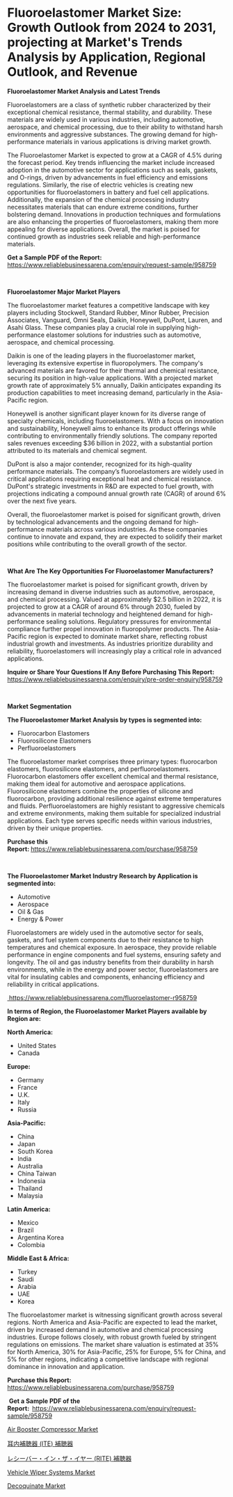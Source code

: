 <p><h1>Fluoroelastomer Market Size: Growth Outlook from 2024 to 2031, projecting at Market's Trends Analysis by Application, Regional Outlook, and Revenue</h1></p><p><strong>Fluoroelastomer Market Analysis and Latest Trends</strong></p>
<p><p>Fluoroelastomers are a class of synthetic rubber characterized by their exceptional chemical resistance, thermal stability, and durability. These materials are widely used in various industries, including automotive, aerospace, and chemical processing, due to their ability to withstand harsh environments and aggressive substances. The growing demand for high-performance materials in various applications is driving market growth.</p><p>The Fluoroelastomer Market is expected to grow at a CAGR of 4.5% during the forecast period. Key trends influencing the market include increased adoption in the automotive sector for applications such as seals, gaskets, and O-rings, driven by advancements in fuel efficiency and emissions regulations. Similarly, the rise of electric vehicles is creating new opportunities for fluoroelastomers in battery and fuel cell applications. Additionally, the expansion of the chemical processing industry necessitates materials that can endure extreme conditions, further bolstering demand. Innovations in production techniques and formulations are also enhancing the properties of fluoroelastomers, making them more appealing for diverse applications. Overall, the market is poised for continued growth as industries seek reliable and high-performance materials.</p></p>
<p><strong>Get a Sample PDF of the Report:&nbsp;</strong> <a href="https://www.reliablebusinessarena.com/enquiry/request-sample/958759">https://www.reliablebusinessarena.com/enquiry/request-sample/958759</a></p>
<p>&nbsp;</p>
<p><strong>Fluoroelastomer Major Market Players</strong></p>
<p><p>The fluoroelastomer market features a competitive landscape with key players including Stockwell, Standard Rubber, Minor Rubber, Precision Associates, Vanguard, Omni Seals, Daikin, Honeywell, DuPont, Lauren, and Asahi Glass. These companies play a crucial role in supplying high-performance elastomer solutions for industries such as automotive, aerospace, and chemical processing.</p><p>Daikin is one of the leading players in the fluoroelastomer market, leveraging its extensive expertise in fluoropolymers. The company's advanced materials are favored for their thermal and chemical resistance, securing its position in high-value applications. With a projected market growth rate of approximately 5% annually, Daikin anticipates expanding its production capabilities to meet increasing demand, particularly in the Asia-Pacific region.</p><p>Honeywell is another significant player known for its diverse range of specialty chemicals, including fluoroelastomers. With a focus on innovation and sustainability, Honeywell aims to enhance its product offerings while contributing to environmentally friendly solutions. The company reported sales revenues exceeding $36 billion in 2022, with a substantial portion attributed to its materials and chemical segment.</p><p>DuPont is also a major contender, recognized for its high-quality performance materials. The company’s fluoroelastomers are widely used in critical applications requiring exceptional heat and chemical resistance. DuPont's strategic investments in R&D are expected to fuel growth, with projections indicating a compound annual growth rate (CAGR) of around 6% over the next five years.</p><p>Overall, the fluoroelastomer market is poised for significant growth, driven by technological advancements and the ongoing demand for high-performance materials across various industries. As these companies continue to innovate and expand, they are expected to solidify their market positions while contributing to the overall growth of the sector.</p></p>
<p>&nbsp;</p>
<p><strong>What Are The Key Opportunities For Fluoroelastomer Manufacturers?</strong></p>
<p><p>The fluoroelastomer market is poised for significant growth, driven by increasing demand in diverse industries such as automotive, aerospace, and chemical processing. Valued at approximately $2.5 billion in 2022, it is projected to grow at a CAGR of around 6% through 2030, fueled by advancements in material technology and heightened demand for high-performance sealing solutions. Regulatory pressures for environmental compliance further propel innovation in fluoropolymer products. The Asia-Pacific region is expected to dominate market share, reflecting robust industrial growth and investments. As industries prioritize durability and reliability, fluoroelastomers will increasingly play a critical role in advanced applications.</p></p>
<p><strong>Inquire or Share Your Questions If Any Before Purchasing This Report:</strong> <a href="https://www.reliablebusinessarena.com/enquiry/pre-order-enquiry/958759">https://www.reliablebusinessarena.com/enquiry/pre-order-enquiry/958759</a></p>
<p>&nbsp;</p>
<p><strong>Market Segmentation</strong></p>
<p><strong>The Fluoroelastomer Market Analysis by types is segmented into:</strong></p>
<p><ul><li>Fluorocarbon Elastomers</li><li>Fluorosilicone Elastomers</li><li>Perfluoroelastomers</li></ul></p>
<p><p>The fluoroelastomer market comprises three primary types: fluorocarbon elastomers, fluorosilicone elastomers, and perfluoroelastomers. Fluorocarbon elastomers offer excellent chemical and thermal resistance, making them ideal for automotive and aerospace applications. Fluorosilicone elastomers combine the properties of silicone and fluorocarbon, providing additional resilience against extreme temperatures and fluids. Perfluoroelastomers are highly resistant to aggressive chemicals and extreme environments, making them suitable for specialized industrial applications. Each type serves specific needs within various industries, driven by their unique properties.</p></p>
<p><strong>Purchase this Report:&nbsp;</strong><a href="https://www.reliablebusinessarena.com/purchase/958759">https://www.reliablebusinessarena.com/purchase/958759</a></p>
<p>&nbsp;</p>
<p><strong>The Fluoroelastomer Market Industry Research by Application is segmented into:</strong></p>
<p><ul><li>Automotive</li><li>Aerospace</li><li>Oil & Gas</li><li>Energy & Power</li></ul></p>
<p><p>Fluoroelastomers are widely used in the automotive sector for seals, gaskets, and fuel system components due to their resistance to high temperatures and chemical exposure. In aerospace, they provide reliable performance in engine components and fuel systems, ensuring safety and longevity. The oil and gas industry benefits from their durability in harsh environments, while in the energy and power sector, fluoroelastomers are vital for insulating cables and components, enhancing efficiency and reliability in critical applications.</p></p>
<p><a href="https://www.reliablebusinessarena.com/fluoroelastomer-r958759">&nbsp;https://www.reliablebusinessarena.com/fluoroelastomer-r958759</a></p>
<p><strong>In terms of Region, the Fluoroelastomer Market Players available by Region are:</strong></p>
<p>
    <p> <strong> North America: </strong>
        <ul>
            <li>United States</li>
            <li>Canada</li>
        </ul>
        </p> 
    <p> <strong> Europe: </strong>
        <ul>
            <li>Germany</li>
            <li>France</li>
            <li>U.K.</li>
            <li>Italy</li>
            <li>Russia</li>
        </ul>
        </p> 
    <p> <strong> Asia-Pacific: </strong>
        <ul>
            <li>China</li>
            <li>Japan</li>
            <li>South Korea</li>
            <li>India</li>
            <li>Australia</li>
            <li>China Taiwan</li>
            <li>Indonesia</li>
            <li>Thailand</li>
            <li>Malaysia</li>
        </ul>
        </p> 
    <p> <strong> Latin America: </strong>
        <ul>
            <li>Mexico</li>
            <li>Brazil</li>
            <li>Argentina Korea</li>
            <li>Colombia</li>
        </ul>
        </p> 
    <p> <strong> Middle East & Africa: </strong>
        <ul>
            <li>Turkey</li>
            <li>Saudi</li>
            <li>Arabia</li>
            <li>UAE</li>
            <li>Korea</li>
        </ul>
    </p>
    </p>
<p><p>The fluoroelastomer market is witnessing significant growth across several regions. North America and Asia-Pacific are expected to lead the market, driven by increased demand in automotive and chemical processing industries. Europe follows closely, with robust growth fueled by stringent regulations on emissions. The market share valuation is estimated at 35% for North America, 30% for Asia-Pacific, 25% for Europe, 5% for China, and 5% for other regions, indicating a competitive landscape with regional dominance in innovation and application.</p></p>
<p><strong>Purchase this Report: </strong><a href="https://www.reliablebusinessarena.com/purchase/958759">https://www.reliablebusinessarena.com/purchase/958759</a></p>
<p>&nbsp;<strong>Get a Sample PDF of the Report:&nbsp;&nbsp;</strong><a href="https://www.reliablebusinessarena.com/enquiry/request-sample/958759">https://www.reliablebusinessarena.com/enquiry/request-sample/958759</a></p>
<p><strong></strong></p>
<p><p><a href="https://www.linkedin.com/pulse/strategic-market-insights-global-air-booster-compressor-2024-bjnye?trackingId=APQIyLyzTySugqIJ5QJ4WQ%3D%3D">Air Booster Compressor Market</a></p><p><a href="https://medium.com/@verniebarton2023/in-the-ear-ite-hearing-aids-market-%E3%81%AE%E3%82%B0%E3%83%AD%E3%83%BC%E3%83%90%E3%83%AB%E5%B8%82%E5%A0%B4%E6%A6%82%E8%A6%81%E3%81%AF-%E4%B8%96%E7%95%8C%E3%81%8A%E3%82%88%E3%81%B3%E4%B8%BB%E8%A6%81%E5%B8%82%E5%A0%B4%E3%81%AB%E3%81%8A%E3%81%91%E3%82%8B%E6%A5%AD%E7%95%8C%E3%81%AB%E5%BD%B1%E9%9F%BF%E3%82%92%E4%B8%8E%E3%81%88%E3%82%8B%E4%B8%BB%E8%A6%81%E3%81%AA%E3%83%88%E3%83%AC%E3%83%B3%E3%83%89%E3%81%AB%E3%81%A4%E3%81%84%E3%81%A6-%E7%8B%AC%E8%87%AA%E3%81%AE%E8%A6%96%E7%82%B9%E3%82%92%E6%8F%90%E4%BE%9B%E3%81%97%E3%81%BE%E3%81%99-3c3943e298cb?postPublishedType=initial">耳内補聴器 (ITE) 補聴器</a></p><p><a href="https://medium.com/@verniebarton2023/receiver-in-the-ear-rite-hearing-aid-d311a05e8b1a">レシーバー・イン・ザ・イヤー (RITE) 補聴器</a></p><p><a href="https://issuu.com/reportprime-2/docs/vehicle-wiper-systems-market-size-2_a14ae288b9a5e3">Vehicle Wiper Systems Market</a></p><p><a href="https://medium.com/@goldapearce28ryuytr/global-decoquinate-market-focus-on-application-end-use-industry-type-equipment-and-region-b1f1de0b24d2">Decoquinate Market</a></p></p>